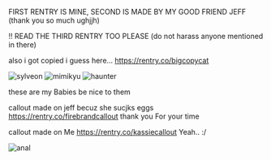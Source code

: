 
FIRST RENTRY IS MINE, SECOND IS MADE BY MY GOOD FRIEND JEFF (thank you so much ughjjh)

!! READ THE THIRD RENTRY TOO PLEASE (do not harass anyone mentioned in there)

also i  got copied i guess here... https://rentry.co/bigcopycat

![sylveon](https://github.com/plushroxas/cellophane/assets/134800633/e1828d28-2400-4a06-9630-8b2401236ae6)
![mimikyu](https://github.com/plushroxas/cellophane/assets/134800633/c84c8eb1-3c85-4aaa-8af5-cdbffc1b3295)
![haunter](https://github.com/plushroxas/cellophane/assets/134800633/59e40132-9b5c-4b7b-94a7-48b7dbec0170)

these are my Babies be nice to them

callout made on jeff becuz she sucjks eggs https://rentry.co/firebrandcallout  thank you For your time

callout made on Me  https://rentry.co/kassiecallout  Yeah.. :/

![anal](https://github.com/thegateguardian/thegateguardian/assets/134800633/ca1d30ee-286d-42a9-8389-6ed06a4ecb76)
